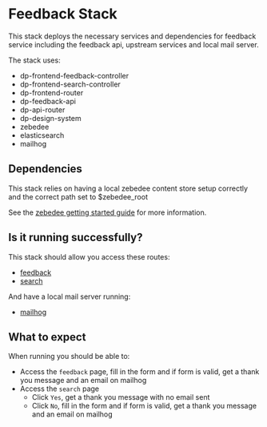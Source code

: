 # Feedback Stack

This stack deploys the necessary services and dependencies for feedback service including the feedback api, upstream services and local mail server.

The stack uses:
- dp-frontend-feedback-controller
- dp-frontend-search-controller
- dp-frontend-router
- dp-feedback-api
- dp-api-router
- dp-design-system
- zebedee
- elasticsearch
- mailhog

## Dependencies

This stack relies on having a local zebedee content store setup correctly and the correct path set to $zebedee_root

See the [zebedee getting started guide](https://github.com/ONSdigital/zebedee#getting-started) for more information.

## Is it running successfully?
This stack should allow you access these routes:
- [feedback](http://localhost:25200/feedback)
- [search](http://localhost:25000/search)

And have a local mail server running:
- [mailhog](http://127.0.0.1:8025/#)

## What to expect
When running you should be able to:
- Access the `feedback` page, fill in the form and if form is valid, get a thank you message and an email on mailhog
- Access the `search` page
    - Click `Yes`, get a thank you message with no email sent
    - Click `No`, fill in the form and if form is valid, get a thank you message and an email on mailhog